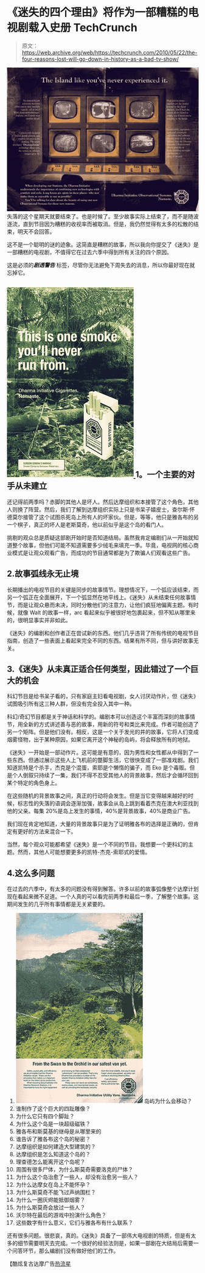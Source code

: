 # 《迷失的四个理由》将作为一部糟糕的电视剧载入史册 TechCrunch

> 原文：<https://web.archive.org/web/https://techcrunch.com/2010/05/22/the-four-reasons-lost-will-go-down-in-history-as-a-bad-tv-show/>

[![](img/51ed1828e2531a8fc682ff1be49c334c.png "lost1")](https://web.archive.org/web/20221007221138/http://www.crunchgear.com/2010/05/22/the-four-reasons-lost-will-go-down-in-history-as-a-bad-tv-show/) 失落的这个星期天就要结束了。也是时候了。至少故事实际上结束了，而不是随波逐流，直到节目因为糟糕的收视率而被取消。但是，我仍然觉得有太多的松散的结束，明天不会回答。

这不是一个聪明的谜的迹象。这简直是糟糕的故事，所以我向你提交了《迷失》是一部糟糕的电视剧，不值得它在过去六季中得到所有关注的四个原因。

这是必须的***剧透警告*** 标签，尽管你无法避免下周失去的消息，所以你最好现在就忘掉它。

## [![](img/0112de0f13f464129e34a888e4b95fbf.png "3350650142_1af3b90ce7") ](https://web.archive.org/web/20221007221138/https://beta.techcrunch.com/wp-content/uploads/2010/05/3350650142_1af3b90ce7.jpg) 1。一个主要的对手从未建立

还记得前两季吗？赤脚的其他人是坏人。然后达摩组织和本接管了这个角色，其他人则换了阵营。然后，我们了解到达摩组织实际上只是书呆子嬉皮士，查尔斯·怀德莫尔接管了这个试图杀死岛上所有人的坏家伙。但是，等等，他只是雅各布的另一个棋子，真正的坏人是老斯莫奇，他以前似乎是这个岛的看门人。

挑剔的观众总是质疑这部剧开始时是否知道结局。虽然我肯定编剧们从一开始就知道整个故事，但他们可能不知道需要多少绒毛来填充一季。毕竟，电视网的核心商业模式是让观众观看广告，而成功的节目通常都是为了欺骗人们观看这些广告。

## 2.故事弧线永无止境

长期播出的电视节目的关键是同步的故事情节。理想情况下，一个弧应该结束，而另一个弧正在全面展开，下一个弧显然在地平线上。《迷失》从未结束任何故事情节，而是让观众悬而未决，同时分散他们的注意力，让他们疯狂地偏离主题。有时候，就像 Walt 的故事一样，arc 看起来似乎被很好地包裹起来，但不知从哪里来的，很明显事实并非如此。

《迷失》的编剧和创作者正在尝试新的东西。他们几乎违背了所有传统的电视节目指南，创造了一些表面上看起来完全不同的东西。结果有所不同，但与讲好故事无关。

## 3.《迷失》从未真正适合任何类型，因此错过了一个巨大的机会

科幻节目是给书呆子看的，只有家庭主妇看电视剧，女人讨厌动作片，但《迷失》试图吸引所有这三种人群，但没有完全投入其中一种。

科幻/奇幻节目都是关于神话和科学的。编剧本可以创造这个丰富而深刻的故事情节，用全新的方式讲述善与恶的故事，用新的符号和类比来完成。作者可能创造了另一个矩阵。但是他们没有。相反，这是一个关于发光的井的故事，它将人们变成烟雾怪物，出于某种原因，如果它离开这个神秘的岛屿，将会释放所有的地狱。

《迷失》一开始是一部动作片。这可能是有意的，因为男性和女性都从中得到了一些东西。但通过展示这些人上飞机前的蹩脚生活，它很快变成了一部准戏剧。我们知道凯特是个杀手，杰克是个混蛋，索耶是个懒惰的骗子，而 Eko 是个毒贩。但是个人倒叙只持续了一集，我们不得不忍受其他人的背景故事，然后才会循环回到某个特定的角色身上。

在这些随机的背景故事之间，真正的行动将会发生。但是当它变得越来越好的时候，标志性的失落的语调会逐渐加强，故事会从岛上跳到看着杰克在澳大利亚找到他的父亲。每集 20%是岛上发生的事情，40%是背景故事，40%是商业广告。

我们现在肯定地知道，大量的背景故事只是为了证明雅各布的选择是正确的，但肯定有更好的方法来混合一下。

当然，每个观众可能都希望《迷失》是一个不同的节目。我想要一个更科幻的主题。然而，其他人可能想要更多的凯特-杰克-索耶式的爱情。

## 4.这么多问题

在过去的六季中，有太多的问题没有得到解答。许多以前的故事弧像整个达摩计划现在看起来微不足道。一个人真的可以看完前两季和最后一季，了解整个故事。这期间发生的几乎所有事情都是无关紧要的。

1.  [![](img/48fd14ddb6a0db6623e307035364097e.png "3352134881_136cfe9d01")](https://web.archive.org/web/20221007221138/https://beta.techcrunch.com/wp-content/uploads/2010/05/3352134881_136cfe9d01.jpg) 岛屿为什么会移动？
2.  谁制作了这个巨大的四趾雕像？
3.  为什么它只有四个脚趾？
4.  为什么这个岛是一块超级磁铁？
5.  雅各布和斯莫基的继母是从哪里来的
6.  谁告诉了雅各布这个岛的秘密？
7.  达摩组织是如何建造大型建筑的？
8.  达摩组织是怎么知道这个岛的？
9.  理查德怎么能离开这个岛呢？
10.  周围有很多尸体，为什么斯莫奇需要洛克的尸体？
11.  为什么这个岛治愈了一些人，却没有治愈另一些人？
12.  为什么达摩女在岛上不能怀孕？
13.  为什么斯莫奇不能飞过声纳围栏？
14.  为什么一圈灰烬能抵御烟雾？
15.  为什么斯莫奇会放过一些人？
16.  沃尔特在最后的游戏中扮演什么角色？
17.  这些数字有什么意义，它们与雅各布有什么联系？

还有很多问题。很悲哀，真的。《迷失》具备了一部伟大电视剧的特质，但是有太多的细节需要明天去完成。一个很好的经验法则是，如果一部剧在大结局后需要一个问答环节，那么编剧们没有做好他们的工作。

【酷炫复古达摩广告[热流星](https://web.archive.org/web/20221007221138/http://www.flickr.com/photos/hotmeteor/sets/72157615214095434/)
